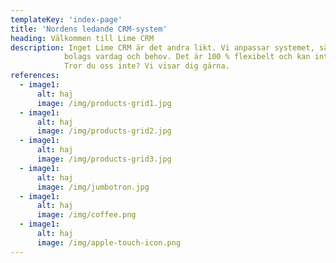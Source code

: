 ```yaml
---
templateKey: 'index-page'
title: 'Nordens ledande CRM-system'
heading: Välkommen till Lime CRM
description: Inget Lime CRM är det andra likt. Vi anpassar systemet, så att det passar just ditt
            bolags vardag och behov. Det är 100 % flexibelt och kan integreras med det mesta.
            Tror du oss inte? Vi visar dig gärna.
references:
  - image1:
      alt: haj
      image: /img/products-grid1.jpg
  - image1:
      alt: haj
      image: /img/products-grid2.jpg
  - image1:
      alt: haj
      image: /img/products-grid3.jpg
  - image1:
      alt: haj
      image: /img/jumbotron.jpg
  - image1:
      alt: haj
      image: /img/coffee.png
  - image1:
      alt: haj
      image: /img/apple-touch-icon.png
---
```



